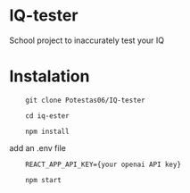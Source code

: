 # IQ-tester
School project to inaccurately test your IQ

# Instalation
```
    git clone Potestas06/IQ-tester

    cd iq-ester

    npm install
```

add an .env file
```
    REACT_APP_API_KEY={your openai API key}
```

```
    npm start
```